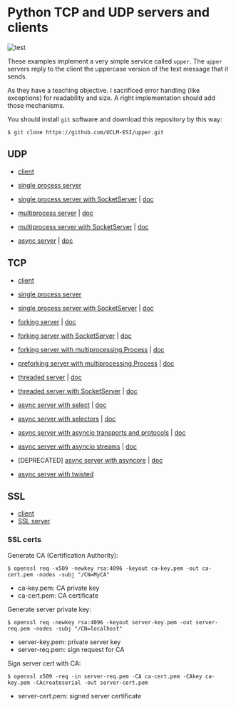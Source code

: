 # Python TCP and UDP servers and clients
![test](https://github.com/UCLM-ESI/upper/workflows/test/badge.svg)

These examples implement a very simple service called ``upper``. The ``upper`` servers
reply to the client the uppercase version of the text message that it sends.

As they have a teaching objective. I sacrificed error handling (like exceptions) for
readability and size. A right implementation should add those mechanisms.

You should install ``git`` software and download this repository by this way:

    $ git clone https://github.com/UCLM-ESI/upper.git


## UDP


* [client][udp-client]
* [single process server][udp-server]
* [single process server with SocketServer][udp-SS]    | [doc][socketserver]

* [multiprocess server][udp-fork]                      | [doc][fork]
* [multiprocess server with SocketServer][udp-SS-fork] | [doc][socketserver]

* [async server][udp-asyncio]                          | [doc][asyncio-protocol]


[udp-client]: https://raw.githubusercontent.com/UCLM-ESI/upper/master/UDP_client.py
[udp-server]: https://raw.githubusercontent.com/UCLM-ESI/upper/master/UDP_server.py
[udp-SS]:     https://raw.githubusercontent.com/UCLM-ESI/upper/master/UDP_SS.py

[udp-fork]:    https://raw.githubusercontent.com/UCLM-ESI/upper/master/UDP_fork.py
[udp-SS-fork]: https://raw.githubusercontent.com/UCLM-ESI/upper/master/UDP_SS_fork.py
[udp-asyncio]: https://raw.githubusercontent.com/UCLM-ESI/upper/master/UDP_asyncio.py


## TCP

* [client][tcp-client]
* [single process server][tcp-server]
* [single process server with SocketServer][tcp-SS]              | [doc][socketserver]

* [forking server][tcp-fork]                                     | [doc][fork]
* [forking server with SocketServer][tcp-SS-fork]                | [doc][socketserver]
* [forking server with multiprocessing.Process][tcp-process]     | [doc][multiprocessing]
* [preforking server with multiprocessing.Process][tcp-prefork]  | [doc][multiprocessing]

* [threaded server][tcp-thread]                                  | [doc][_thread]
* [threaded server with SocketServer][tcp-SS-thread]             | [doc][socketserver]

* [async server with select][tcp-select]                                     | [doc][select]
* [async server with selectors][tcp-selectors]                               | [doc][selectors]
* [async server with asyncio transports and protocols][tcp-asyncio-protocol] | [doc][asyncio-protocol]
* [async server with asyncio streams][tcp-asyncio-streams]                   | [doc][asyncio-stream]
* [DEPRECATED] [async server with asyncore][tcp-asyncore]                    | [doc][asyncore]
* [async server with twisted][tcp-twisted]


[tcp-client]: https://raw.githubusercontent.com/UCLM-ESI/upper/master/TCP_client.py
[tcp-server]: https://raw.githubusercontent.com/UCLM-ESI/upper/master/TCP_server.py
[tcp-SS]:     https://raw.githubusercontent.com/UCLM-ESI/upper/master/TCP_SS.py

[tcp-fork]:    https://raw.githubusercontent.com/UCLM-ESI/upper/master/TCP_fork.py
[tcp-SS-fork]: https://raw.githubusercontent.com/UCLM-ESI/upper/master/TCP_SS_fork.py
[tcp-process]: https://raw.githubusercontent.com/UCLM-ESI/upper/master/TCP_process.py
[tcp-prefork]:  https://raw.githubusercontent.com/UCLM-ESI/upper/master/TCP_prefork.py

[tcp-thread]:    https://raw.githubusercontent.com/UCLM-ESI/upper/master/TCP_thread.py
[tcp-SS-thread]: https://raw.githubusercontent.com/UCLM-ESI/upper/master/TCP_SS_thread.py

[tcp-select]:           https://raw.githubusercontent.com/UCLM-ESI/upper/master/TCP_select.py
[tcp-selectors]:        https://raw.githubusercontent.com/UCLM-ESI/upper/refs/heads/master/TCP_selectors.py
[tcp-asyncio-protocol]: https://raw.githubusercontent.com/UCLM-ESI/upper/master/TCP_asyncio_protocol.py
[tcp-asyncio-streams]:  https://raw.githubusercontent.com/UCLM-ESI/upper/master/TCP_asyncio_streams.py
[tcp-asyncore]:         https://raw.githubusercontent.com/UCLM-ESI/upper/master/TCP_asyncore.py
[tcp-twisted]:          https://raw.githubusercontent.com/UCLM-ESI/upper/master/TCP_twisted.py

[fork]:             https://docs.python.org/3/library/os.html#os.fork
[_thread]:          https://docs.python.org/3/library/_thread.html
[socketserver]:     https://docs.python.org/3/library/socketserver.html
[select]:           https://docs.python.org/3/library/socketserver.html
[selectors]:        https://docs.python.org/3/library/selectors.html
[multiprocessing]:  https://docs.python.org/3/library/multiprocessing.html
[asyncio-protocol]: https://docs.python.org/3/library/asyncio-protocol.html
[asyncio-stream]:   https://docs.python.org/3/library/asyncio-stream.html
[asyncore]:         https://docs.python.org/3/library/asyncore.html


## SSL

* [client][ssl-client]
* [SSL server][ssl-server]

[ssl-client]: https://raw.githubusercontent.com/UCLM-ESI/upper/refs/heads/master/SSL_client.py
[ssl-server]: https://raw.githubusercontent.com/UCLM-ESI/upper/refs/heads/master/SSL_server.py


### SSL certs

Generate CA (Certification Authority):

    $ openssl req -x509 -newkey rsa:4096 -keyout ca-key.pem -out ca-cert.pem -nodes -subj "/CN=MyCA"

* ca-key.pem: CA private key
* ca-cert.pem: CA certificate

Generate server private key:

    $ openssl req -newkey rsa:4096 -keyout server-key.pem -out server-req.pem -nodes -subj "/CN=localhost"

* server-key.pem: private server key
* server-req.pem: sign request for CA

Sign server cert with CA:

    $ openssl x509 -req -in server-req.pem -CA ca-cert.pem -CAkey ca-key.pem -CAcreateserial -out server-cert.pem

* server-cert.pem: signed server certificate
